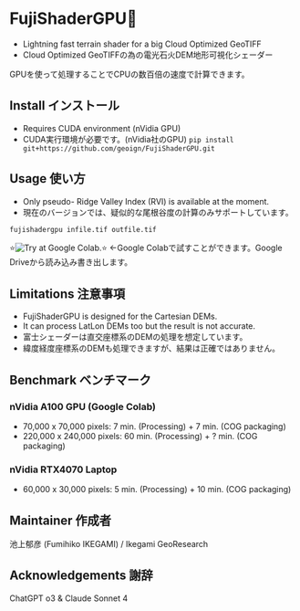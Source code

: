 # FujiShaderGPU🌋
- Lightning fast terrain shader for a big Cloud Optimized GeoTIFF
- Cloud Optimized GeoTIFFの為の電光石火DEM地形可視化シェーダー

GPUを使って処理することでCPUの数百倍の速度で計算できます。

## Install インストール
- Requires CUDA environment (nVidia GPU)
- CUDA実行環境が必要です。(nVidia社のGPU)
```pip install git+https://github.com/geoign/FujiShaderGPU.git```

## Usage 使い方
- Only pseudo- Ridge Valley Index (RVI) is available at the moment.
- 現在のバージョンでは、疑似的な尾根谷度の計算のみサポートしています。

```bash
fujishadergpu infile.tif outfile.tif
```

⭐![Try at Google Colab.](https://colab.research.google.com/drive/1IbIGtaoKM9e1OsdxdnzNN7KeO1W_gRwZ?usp=sharing)⭐ ←Google Colabで試すことができます。Google Driveから読み込み書き出します。 

## Limitations 注意事項
- FujiShaderGPU is designed for the Cartesian DEMs.
- It can process LatLon DEMs too but the result is not accurate.
- 富士シェーダーは直交座標系のDEMの処理を想定しています。
- 緯度経度座標系のDEMも処理できますが、結果は正確ではありません。

## Benchmark ベンチマーク
### nVidia A100 GPU (Google Colab)
- 70,000 x 70,000 pixels: 7 min. (Processing) + 7 min. (COG packaging)
- 220,000 x 240,000 pixels: 60 min. (Processing) + ? min. (COG packaging)

### nVidia RTX4070 Laptop
- 60,000 x 30,000 pixels: 5 min. (Processing) + 10 min. (COG packaging)

## Maintainer 作成者
池上郁彦 (Fumihiko IKEGAMI) / Ikegami GeoResearch

## Acknowledgements 謝辞
ChatGPT o3 & Claude Sonnet 4
